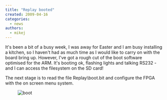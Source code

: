 ```yaml
---
title: "Replay booted"
created: 2009-04-16
categories: 
  - news
authors: 
  - mikej
---
```


It's been a bit of a busy week, I was away for Easter and I am busy installing a kitchen, so I haven't had as much time as I would like to carry on with the board bring up. However, I've got a rough cut of the boot software optimised for the ARM. It's booting ok, flashing lights and talking RS232 - and I can access the filesystem on the SD card!

The next stage is to read the file Replay\\boot.bit and configure the FPGA with the on screen menu system.

<figure>

![boot](@assets/images/boot.gif)

</figure>